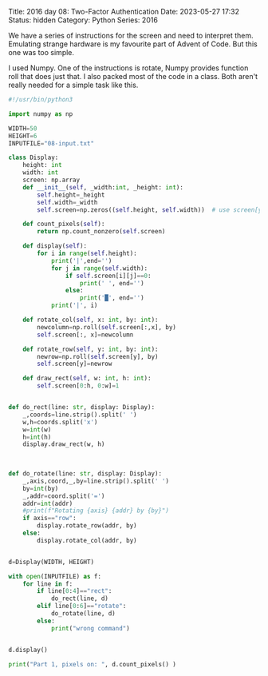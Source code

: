 Title: 2016 day 08: Two-Factor Authentication
Date: 2023-05-27 17:32
Status: hidden
Category: Python
Series: 2016

We have a series of instructions for the screen and need to interpret
them. Emulating strange hardware is my favourite part of Advent of Code.
But this one was too simple.

I used Numpy. One of the instructions is rotate, Numpy provides function
roll that does just that. I also packed most of the code in a class.
Both aren't really needed for a simple task like this.

```python
#!/usr/bin/python3

import numpy as np

WIDTH=50
HEIGHT=6
INPUTFILE="08-input.txt"

class Display:
    height: int
    width: int
    screen: np.array
    def __init__(self, _width:int, _height: int):
        self.height=_height
        self.width=_width
        self.screen=np.zeros((self.height, self.width))  # use screen[y][x] when indexing2

    def count_pixels(self):
        return np.count_nonzero(self.screen)

    def display(self):
        for i in range(self.height):
            print('|',end='')
            for j in range(self.width):
                if self.screen[i][j]==0:
                    print(' ', end='')
                else:
                    print('█', end='')
            print('|', i)

    def rotate_col(self, x: int, by: int):
        newcolumn=np.roll(self.screen[:,x], by)
        self.screen[:, x]=newcolumn

    def rotate_row(self, y: int, by: int):
        newrow=np.roll(self.screen[y], by)
        self.screen[y]=newrow

    def draw_rect(self, w: int, h: int):
        self.screen[0:h, 0:w]=1


def do_rect(line: str, display: Display):
    _,coords=line.strip().split(' ')
    w,h=coords.split('x')
    w=int(w)
    h=int(h)
    display.draw_rect(w, h)
    
    

def do_rotate(line: str, display: Display):
    _,axis,coord,_,by=line.strip().split(' ')
    by=int(by)
    _,addr=coord.split('=')
    addr=int(addr)
    #print(f"Rotating {axis} {addr} by {by}")
    if axis=="row":
        display.rotate_row(addr, by)
    else:
        display.rotate_col(addr, by)


d=Display(WIDTH, HEIGHT)

with open(INPUTFILE) as f:
    for line in f:
        if line[0:4]=="rect":
            do_rect(line, d)
        elif line[0:6]=="rotate":
            do_rotate(line, d)
        else:
            print("wrong command")


d.display()

print("Part 1, pixels on: ", d.count_pixels() )
```